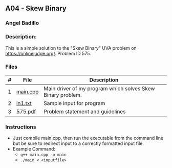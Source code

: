 ## A04 - Skew Binary
### Angel Badillo
### Description:

This is a simple solution to the "Skew Binary" UVA problem on https://onlinejudge.org/. Problem ID 575.

### Files

| # | File                   | Description                                                |
|:-:|------------------------|------------------------------------------------------------|
| 1 | [main.cpp](main.cpp)   | Main driver of my program which solves Skew Binary problem.|
| 2 | [in1.txt](in1.txt)     | Sample input for program                                   |
| 3 | [575.pdf](575.pdf)     | Problem statement and guidelines                           |

### Instructions

- Just compile main.cpp, then run the executable from the command line but be sure to redirect
input to a correctly formatted input file.
- Example Command:
    - `g++ main.cpp -o main`
    - `./main < <inputfile>`